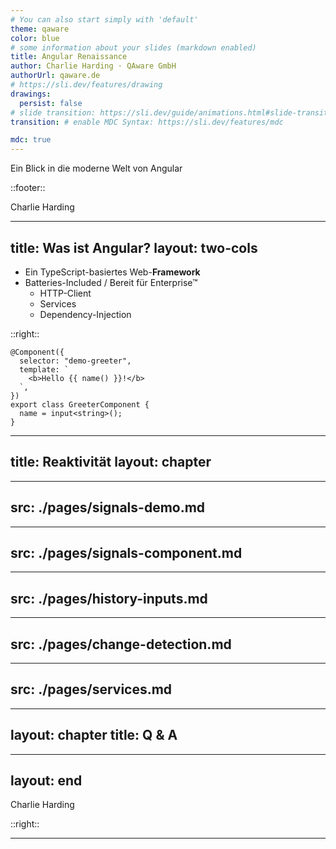 ```yaml
---
# You can also start simply with 'default'
theme: qaware
color: blue
# some information about your slides (markdown enabled)
title: Angular Renaissance
author: Charlie Harding · QAware GmbH
authorUrl: qaware.de
# https://sli.dev/features/drawing
drawings:
  persist: false
# slide transition: https://sli.dev/guide/animations.html#slide-transitions
transition: # enable MDC Syntax: https://sli.dev/features/mdc

mdc: true
---
```


Ein Blick in die moderne Welt von Angular

::footer::

Charlie Harding
<SmartLink to="charlie.harding@qaware.de"/>

---
title: Was ist Angular?
layout: two-cols
---

<v-clicks at="+0" depth="2">

- Ein TypeScript-basiertes Web-**Framework**
- Batteries-Included / Bereit für Enterprise™
  - HTTP-Client
  - Services
  - Dependency-Injection

</v-clicks>

::right::

<v-click>

```angular-ts {all|2|3-5|7-9|all}
@Component({
  selector: "demo-greeter",
  template: `
    <b>Hello {{ name() }}!</b>
  `,
})
export class GreeterComponent {
  name = input<string>();
}
```

</v-click>

<!--
Here is another comment.
-->

---
title: Reaktivität
layout: chapter
---

---
src: ./pages/signals-demo.md
---

<!--
- Modernes Angular basiert sich stark auf Signals
- Für die React- und Vue-Entwickler unter euch: „`ref`“
- Sie repräsentieren die Einheit von Reactivität
-->

---
src: ./pages/signals-component.md
---

---
src: ./pages/history-inputs.md
---

---
src: ./pages/change-detection.md
---

---
src: ./pages/services.md
---

---
layout: chapter
title: Q & A
---

---
layout: end
---

Charlie Harding

<EndLink to="charlie.harding@qaware.de" />

::right::

<div max-w-max>

<EndLink to="linkedin.com/company/qaware-gmbh"><bxl-linkedin /></EndLink>
<EndLink to="github.com/qaware"><bxl-github /></EndLink>

<hr my-2 />

<EndLink to="linkedin.com/in/charlie-harding"><bxl-linkedin /></EndLink>
<EndLink to="github.com/c-harding"><bxl-github /></EndLink>

</div>
